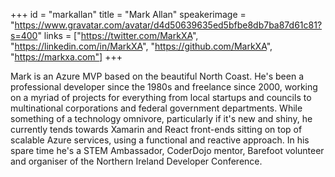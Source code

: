+++
id = "markallan"
title = "Mark Allan"
speakerimage = "https://www.gravatar.com/avatar/d4d50639635ed5bfbe8db7ba87d61c81?s=400"
links = ["https://twitter.com/MarkXA", "https://linkedin.com/in/MarkXA", "https://github.com/MarkXA", "https://markxa.com"]
+++

Mark is an Azure MVP based on the beautiful North Coast. He's been a professional developer since the 1980s and freelance since 2000, working on a myriad of projects for everything from local startups and councils to multinational corporations and federal government departments. While something of a technology omnivore, particularly if it's new and shiny, he currently tends towards Xamarin and React front-ends sitting on top of scalable Azure services, using a functional and reactive approach. In his spare time he's a STEM Ambassador, CoderDojo mentor, Barefoot volunteer and organiser of the Northern Ireland Developer Conference.
